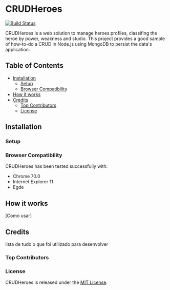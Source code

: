 # CRUDHeroes
[![Build Status](https://travis-ci.org/joemccann/dillinger.svg?branch=master)](https://github.com/fabriciohsilva/CRUDHeroes)

CRUDHeroes is a web solution to manage heroes profiles, classifing the heroe by power, weakness and studio.
This project provides a good sample of how-to-do a CRUD in Node.js using MongoDB to persist the data's application.

## Table of Contents

-   [Installation](https://github.com/fabriciohsilva/CRUDHeroes#features)
	- [Setup]()
	- [Browser Compatibility](https://github.com/fabriciohsilva/CRUDHeroes#browser_compatibility)
-   [How it works](https://github.com/fabriciohsilva/CRUDHeroes#features)
-   [Credits]()
	- [Top Contributors]()
	- [License]()


## Installation

### Setup

### Browser Compatibility

CRUDHeroes has been tested successfully with:

-   Chrome 70.0
-   Internet Explorer 11
-   Egde

## How it works

[Como usar]

## Credits
lista de tudo o que foi utilizado para desenvolver

### Top Contributors


### License

CRUDHeroes is released under the  [MIT License](https://github.com/fabriciohsilva/CRUDHeroes/blob/master/LICENSE.md).
